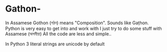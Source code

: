 # Gathon-
In Assamese Gothon (গঠন) means "Composition". Sounds like Gaṭhon.
Python  is very easy to get into and work with
I just try to do some stuff with Assamese (অসমীয়া)
All the code are less and simple..

In Python 3 literal strings are unicode by default  
